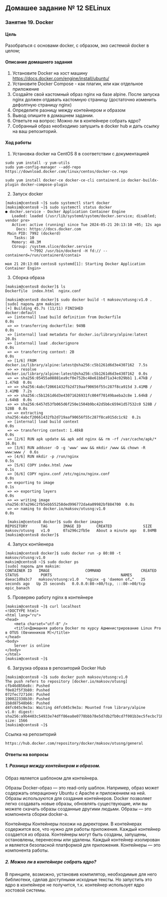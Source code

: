 ## Домашее задание № 12 SELinux

### Занятие 19. Docker

#### Цель

Разобраться с основами docker, с образом, эко системой docker в целом;

#### Описание домашнего задания

1. Установите Docker на хост машину
https://docs.docker.com/engine/install/ubuntu/
2. Установите Docker Compose - как плагин, или как отдельное приложение
3. Создайте свой кастомный образ nginx на базе alpine. После запуска nginx должен отдавать кастомную страницу (достаточно изменить дефолтную страницу nginx)
4. Определите разницу между контейнером и образом
5. Вывод опишите в домашнем задании.
6. Ответьте на вопрос: Можно ли в контейнере собрать ядро?
7. Собранный образ необходимо запушить в docker hub и дать ссылку на ваш репозиторий.


#### Ход работы

1. Установка docker на CentOS 8 в соответствии с документацией
```
sudo yum install -y yum-utils
sudo yum-config-manager --add-repo https://download.docker.com/linux/centos/docker-ce.repo

sudo yum install docker-ce docker-ce-cli containerd.io docker-buildx-plugin docker-compose-plugin
```

2. Запуск docker

```
[maksim@centos8 ~]$ sudo systemctl start docker
[maksim@centos8 ~]$ sudo systemctl status docker
● docker.service - Docker Application Container Engine
   Loaded: loaded (/usr/lib/systemd/system/docker.service; disabled; vendor pre>
   Active: active (running) since Tue 2024-05-21 20:13:10 +05; 12s ago
     Docs: https://docs.docker.com
 Main PID: 7992 (dockerd)
    Tasks: 10
   Memory: 40.3M
   CGroup: /system.slice/docker.service
           └─7992 /usr/bin/dockerd -H fd:// --containerd=/run/containerd/contai>

мая 21 20:13:08 centos8 systemd[1]: Starting Docker Application Container Engin>

```
3. Сборка образа
```
[maksim@centos8 docker]$ ls
Dockerfile  index.html  nginx.conf

[maksim@centos8 docker]$ sudo docker build -t maksov/otusng:v1.0 .
[sudo] пароль для maksim: 
[+] Building 45.7s (11/11) FINISHED                              docker:default
 => [internal] load build definition from Dockerfile                       0.0s
 => => transferring dockerfile: 949B                                       0.0s
 => [internal] load metadata for docker.io/library/alpine:latest          20.8s
 => [internal] load .dockerignore                                          0.0s
 => => transferring context: 2B                                            0.0s
 => [1/6] FROM docker.io/library/alpine:latest@sha256:c5b1261d6d3e4307162  7.5s
 => => resolve docker.io/library/alpine:latest@sha256:c5b1261d6d3e4307162  0.0s
 => => sha256:05455a08881ea9cf0e752bc48e61bbd71a34c029bb1 1.47kB / 1.47kB  0.0s
 => => sha256:4abcf20661432fb2d719aaf90656f55c287f8ca915d 3.41MB / 3.41MB  7.2s
 => => sha256:c5b1261d6d3e43071626931fc004f70149baeba2c8e 1.64kB / 1.64kB  0.0s
 => => sha256:6457d53fb065d6f250e1504b9bc42d5b6c65941d57532c0 528B / 528B  0.0s
 => => extracting sha256:4abcf20661432fb2d719aaf90656f55c287f8ca915dc1c92  0.2s
 => [internal] load build context                                          0.0s
 => => transferring context: 1.48kB                                        0.0s
 => [2/6] RUN apk update && apk add nginx && rm -rf /var/cache/apk/*      16.0s
 => [3/6] RUN adduser -D -g 'www' www && mkdir /www && chown -R www:www /  0.6s 
 => [4/6] RUN mkdir -p /run/nginx                                          0.5s 
 => [5/6] COPY index.html /www                                             0.1s 
 => [6/6] COPY nginx.conf /etc/nginx/nginx.conf                            0.0s 
 => exporting to image                                                     0.1s 
 => => exporting layers                                                    0.0s 
 => => writing image sha256:07a296c2fb5ebb55258ded996772da4a09982bf884700  0.0s
 => => naming to docker.io/maksov/otusng:v1.0                              0.0s

 [maksim@centos8 docker]$ sudo docker images
REPOSITORY      TAG       IMAGE ID       CREATED              SIZE
maksov/otusng   v1.0      07a296c2fb5e   About a minute ago   8.84MB
[maksim@centos8 docker]$ 

```

4. Запуск контйенера

```
[maksim@centos8 docker]$ sudo docker run -p 80:80 -t maksov/otusng:v1.0
maksim@centos8 ~]$ sudo docker ps
[sudo] пароль для maksim: 
CONTAINER ID   IMAGE                COMMAND                  CREATED          STATUS          PORTS                               NAMES
daeac1d0a3c7   maksov/otusng:v1.0   "nginx -g 'daemon of…"   25 seconds ago   Up 25 seconds   0.0.0.0:80->80/tcp, :::80->80/tcp   epic_banach

```

5. Проверяю работу nginx в контейнере

```
[maksim@centos8 ~]$ curl localhost
<!DOCTYPE html>
<html lang="ru">
<head>
    <meta charset="utf-8" />
    <title>Домашняя работа Docker по курсу Администрирование Linux Pro в OTUS (Овчинников М)</title>
</head>
<body>
    Server is online
</body>
</html>
[maksim@centos8 ~]$ 

```
6. Загрузка образа в репозиторий Docker Hub
```
[maksim@centos8 ~]$ sudo docker push maksov/otusng:v1.0
The push refers to repository [docker.io/maksov/otusng]
cfb46d856e8c: Pushed 
f0e82f5f3b80: Pushed 
072fec7271d4: Pushed 
190022338b30: Pushed 
1b8d87548b66: Pushed 
d4fc045c9e3a: Waiting d4fc045c9e3a: Mounted from library/alpine 
v1.0: digest: sha256:a9b4403c54933e74dff86ea8e0778bbb78e5d7db2fb0cd7f001b3ec5fecbc718 size: 1566
[maksim@centos8 ~]$ 

```
Ссылка на репозиторий
```
https://hub.docker.com/repository/docker/maksov/otusng/general
```

#### Ответы на вопросы

##### 1. Разница между контейнером и образом. 
Образ является шаблоном для контейнера.

Образы
Docker-образ — это read-only шаблон. Например, образ может содержать операционку Ubuntu c Apache и приложением на ней. Образы используются для создания контейнеров. Docker позволяет легко создавать новые образы, обновлять существующие, или вы можете скачать образы созданные другими людьми. Образы — это компонента сборки docker-а.

Контейнеры
Контейнеры похожи на директории. В контейнерах содержится все, что нужно для работы приложения. Каждый контейнер создается из образа. Контейнеры могут быть созданы, запущены, остановлены, перенесены или удалены. Каждый контейнер изолирован и является безопасной платформой для приложения. Контейнеры — это компонента работы.

##### 2. Можно ли в контейнере собрать ядро?
В принципе, возможно, установив компилятор, необходимые для него библиотеки, сделав доступными исходные тексты. Но запустить это ядро в контейнере не получится, т.к. контейнер использует ядро хостовой системы.